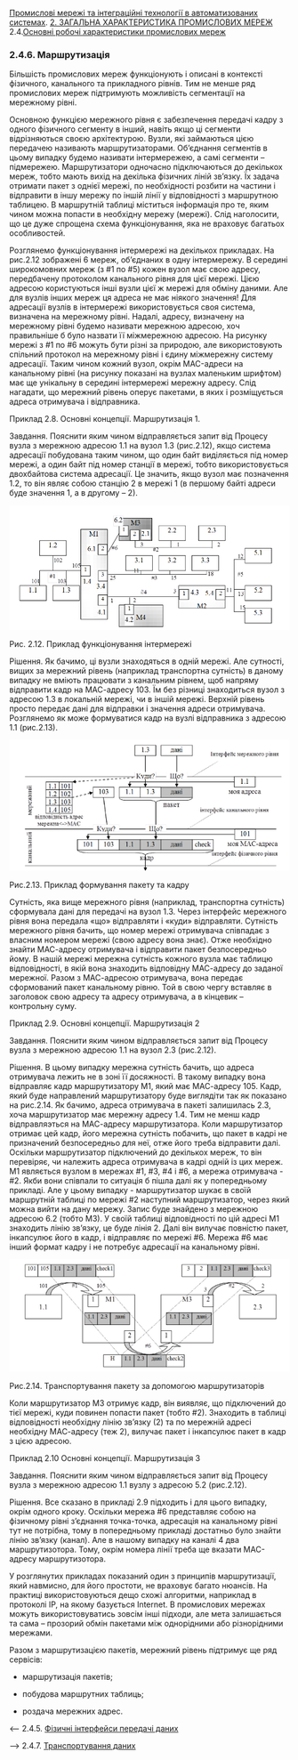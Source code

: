 [Промислові мережі та інтеграційні технології в автоматизованих системах](README.md). [2. ЗАГАЛЬНА ХАРАКТЕРИСТИКА ПРОМИСЛОВИХ МЕРЕЖ](2.md) 2.4.[Основні робочі характеристики промислових мереж](2_4.md)

### 2.4.6. Маршрутизація

Більшість промислових мереж функціонують і описані в контексті фізичного, канального та прикладного рівнів. Тим не менше ряд промислових мереж підтримують можливість сегментації на мережному рівні. 

Основною функцією мережного рівня є забезпечення передачі кадру з одного фізичного сегменту в інший, навіть якщо ці сегменти відрізняються своєю архітектурою. Вузли, які займаються цією передачею називають маршрутизаторами. Об’єднання сегментів в цьому випадку будемо називати інтермережею\, а самі сегменти – підмережею\. Маршрутизатори одночасно підключаються до декількох мереж, тобто мають вихід на декілька фізичних ліній зв’язку. Їх задача отримати пакет з однієї мережі, по необхідності розбити на частини і відправити в іншу мережу по іншій лінії у відповідності з маршрутною таблицею\. В маршрутній таблиці міститься інформація про те, яким чином можна попасти в необхідну мережу (мережі). Слід наголосити, що це дуже спрощена схема функціонування, яка не враховує багатьох особливостей. 

Розглянемо функціонування інтермережі на декількох прикладах. На рис.2.12 зображені 6 мереж, об’єднаних в одну інтермережу. В середині широкомовних мереж (з #1 по #5) кожен вузол має свою адресу, передбачену протоколом канального рівня для цієї мережі. Цією адресою користуються інші вузли цієї ж мережі для обміну даними. Але для вузлів інших мереж ця адреса не має ніякого значення! Для адресації вузлів в інтермережі використовується своя система, визначена на мережному рівні. Надалі, адресу, визначену на мережному рівні будемо називати мережною адресою\, хоч правильніше б було назвати її міжмережною адресою. На рисунку мережі з #1 по #6 можуть бути різні за природою, але використовують спільний протокол на мережному рівні і єдину міжмережну систему адресації. Таким чином кожний вузол, окрім MAC-адреси на канальному рівні (на рисунку показані на вузлах маленьким шрифтом) має ще унікальну в середині інтермережі мережну адресу. Слід нагадати, що мережний рівень оперує пакетами, в яких і розміщується адреса отримувача і відправника.

Приклад 2.8. Основні концепції. Маршрутизація 1. 

Завдання. Пояснити яким чином відправляється запит від Процесу вузла з мережною адресою 1.1 на вузол 1.3 (рис.2.12), якщо система адресації побудована таким чином, що один байт виділяється під номер мережі, а один байт під номер станції в мережі, тобто використовується двохбайтова система адресації. Це значить, якщо вузол має позначення 1.2, то він являє собою станцію 2 в мережі 1 (в першому байті адреси буде значення 1, а в другому – 2). 

<a href="media2/2_12.png" target="_blank"><img src="media2/2_12.png"/></a> 

Рис. 2.12. Приклад функціонування інтермережі

Рішення. Як бачимо, ці вузли знаходяться в одній мережі. Але сутності, вищих за мережний рівень (наприклад транспортна сутність) в даному випадку не вміють працювати з канальним рівнем, щоб напряму відправити кадр на МАС-адресу 103. Їм без різниці знаходиться вузол з адресою 1.3 в локальній мережі, чи в іншій мережі. Верхній рівень просто передає дані для відправки і значення адреси отримувача. Розглянемо як може формуватися кадр на вузлі відправника з адресою 1.1 (рис.2.13).

<a href="media2/2_13.png" target="_blank"><img src="media2/2_13.png"/></a> 

 Рис.2.13. Приклад формування пакету та кадру

Сутність, яка вище мережного рівня (наприклад, транспортна сутність) сформувала дані для передачі на вузол 1.3. Через інтерфейс мережного рівня вона передала «що» відправляти і «куди» відправляти. Сутність мережного рівня бачить, що номер мережі отримувача співпадає з власним номером мережі (свою адресу вона знає). Отже необхідно знайти МАС-адресу отримувача і відправити пакет безпосередньо йому. В нашій мережі мережна сутність кожного вузла має таблицю відповідності, в якій вона знаходить відповідну МАС-адресу до заданої мережної. Разом з МАС-адресою отримувача, вона передає сформований пакет канальному рівню. Той в свою чергу вставляє в заголовок свою адресу та адресу отримувача, а в кінцевик – контрольну суму.

Приклад 2.9. Основні концепції. Маршрутизація 2  

Завдання. Пояснити яким чином відправляється запит від Процесу вузла з мережною адресою 1.1 на вузол 2.3 (рис.2.12). 

Рішення. В цьому випадку мережна сутність бачить, що адреса отримувача лежить не в зоні її досяжності. В такому випадку вона відправляє кадр маршрутизатору М1, який має МАС-адресу 105. Кадр, який буде направлений маршрутизатору буде виглядіти так як показано на рис.2.14. Як бачимо, адреса отримувача в пакеті залишилась 2.3, хоча маршрутизатор має мережну адресу 1.4. Тим не менш кадр відправляэться на МАС-адресу маршрутизатора. Коли маршрутизатор отримає цей кадр, його мережна сутність побачить, що пакет в кадрі не призначений безпосередньо для неї, отже його треба відправити далі. Оскільки маршрутизатор підключений до декількох мереж, то він перевіряє, чи належить адреса отримувача в кадрі одній із цих мереж. М1 являється вузлом в мережах #1, #3, #4 і #6, а мережа отримувача - #2. Якби вони співпали то ситуація б пішла далі як у попередньому прикладі. Але у цьому випадку - маршрутизатор шукає в своїй маршрутній таблиці по мережі #2 наступний маршрутизатор, через який можна вийти на дану мережу. Запис буде знайдено з мережною адресою 6.2 (тобто М3). У своїй таблиці відповідності по цій адресі М1 знаходить лінію зв’язку, це буде лінія 2. Далі він вилучає повністю пакет, інкапсулює його в кадр, і відправляє по мережі #6. Мережа #6 має інший формат кадру і не потребує адресації на канальному рівні. 

<a href="media2/2_14.png" target="_blank"><img src="media2/2_14.png"/></a> 

Рис.2.14. Транспортування пакету за допомогою маршрутизаторів

Коли маршрутизатор М3 отримує кадр, він виявляє, що підключений до тієї мережі, куди повинен попасти пакет (тобто #2). Знаходить в таблиці відповідності необхідну лінію зв’язку (2) та по мережній адресі необхідну МАС-адресу (теж 2), вилучає пакет і інкапсулює пакет в кадр з цією адресою. 

Приклад 2.10 Основні концепції. Маршрутизація 3 

Завдання. Пояснити яким чином відправляється запит від Процесу вузла з мережною адресою 1.1 вузлу з адресою 5.2 (рис.2.12). 

Рішення. Все сказано в прикладі 2.9 підходить і для цього випадку, окрім одного кроку. Оскільки мережа #6 представляє собою на фізичному рівні з’єднання точка-точка, адресація на канальному рівні тут не потрібна, тому в попередньому прикладі достатньо було знайти лінію зв’язку (канал). Але в нашому випадку на каналі 4 два маршрутизотора. Тому, окрім номера лінії треба ще вказати МАС-адресу маршрутизотора. 

У розглянутих прикладах показаний один з принципів маршрутизації, який навмисно, для його простоти, не враховує багато нюансів. На практиці використовуються дещо схожі алгоритми, наприклад в протоколі IP\, на якому базується Internet. В промислових мережах можуть використовуватись зовсім інші підходи, але мета залишається та сама – прозорий обмін пакетами між однорідними або різнорідними мережами.

Разом з маршрутизацією пакетів, мережний рівень підтримує ще ряд сервісів:

- маршрутизація пакетів;

- побудова маршрутних таблиць;

- роздача мережних адрес.  

<-- 2.4.5. [Фізичні інтерфейси передачі даних](2_4_5.md)

--> 2.4.7. [Транспортування даних](2_4_7.md)